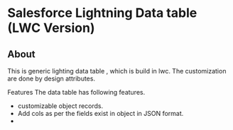 # Salesforce Lightning Data table (LWC Version) 

## About

This is generic lighting data table , which is build in lwc.
The customization are done by design attributes.

Features
The data table has following features.
- customizable object records.
- Add cols as per the fields exist in object in JSON format.
- 

